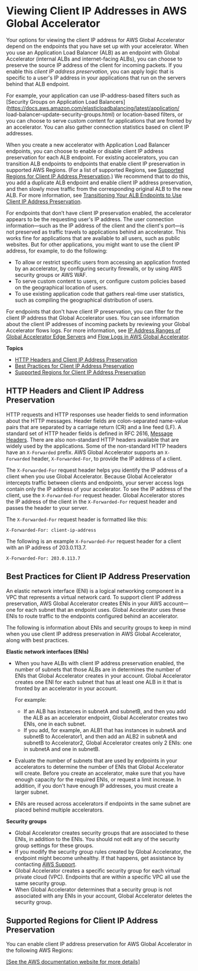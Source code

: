 # Viewing Client IP Addresses in AWS Global Accelerator<a name="introduction-how-it-works-client-ip"></a>

Your options for viewing the client IP address for AWS Global Accelerator depend on the endpoints that you have set up with your accelerator\. When you use an Application Load Balancer \(ALB\) as an endpoint with Global Accelerator \(internal ALBs and internet\-facing ALBs\), you can choose to preserve the source IP address of the client for incoming packets\. If you enable this *client IP address preservation*, you can apply logic that is specific to a user's IP address in your applications that run on the servers behind that ALB endpoint\.

For example, your application can use IP\-address\-based filters such as [Security Groups on Application Load Balancers](https://docs.aws.amazon.com/elasticloadbalancing/latest/application/        load-balancer-update-security-groups.html) or location\-based filters, or you can choose to serve custom content for applications that are fronted by an accelerator\. You can also gather connection statistics based on client IP addresses\.

When you create a new accelerator with Application Load Balancer endpoints, you can choose to enable or disable client IP address preservation for each ALB endpoint\. For existing accelerators, you can transition ALB endpoints to endpoints that enable client IP preservation in supported AWS Regions\. \(For a list of supported Regions, see [ Supported Regions for Client IP Address Preservation](#introduction-how-it-works-client-ip.regions)\.\) We recommend that to do this, you add a duplicate ALB endpoint and enable client IP address preservation, and then slowly move traffic from the corresponding original ALB to the new ALB\. For more information, see [ Transitioning Your ALB Endpoints to Use Client IP Address Preservation](about-endpoints.transition-to-IP-preservation.md)\. 

For endpoints that don’t have client IP preservation enabled, the accelerator appears to be the requesting user's IP address\. The user connection information—such as the IP address of the client and the client's port—is not preserved as traffic travels to applications behind an accelerator\. This works fine for applications that are available to all users, such as public websites\. But for other applications, you might want to use the client IP address, for example, to do the following:
+ To allow or restrict specific users from accessing an application fronted by an accelerator, by configuring security firewalls, or by using AWS security groups or AWS WAF\.
+ To serve custom content to users, or configure custom policies based on the geographical location of users\.
+ To use existing application code that gathers real\-time user statistics, such as compiling the geographical distribution of users\.

For endpoints that don't have client IP preservation, you can filter for the client IP address that Global Accelerator uses\. You can see information about the client IP addresses of incoming packets by reviewing your Global Accelerator flows logs\. For more information, see [IP Address Ranges of Global Accelerator Edge Servers](introduction-ip-ranges.md) and [Flow Logs in AWS Global Accelerator](monitoring-global-accelerator.flow-logs.md)\. 

**Topics**
+ [HTTP Headers and Client IP Address Preservation](#introduction-how-it-works-client-ip.headers)
+ [Best Practices for Client IP Address Preservation](#best-practices-aga)
+ [Supported Regions for Client IP Address Preservation](#introduction-how-it-works-client-ip.regions)

## HTTP Headers and Client IP Address Preservation<a name="introduction-how-it-works-client-ip.headers"></a>

HTTP requests and HTTP responses use header fields to send information about the HTTP messages\. Header fields are colon\-separated name\-value pairs that are separated by a carriage return \(CR\) and a line feed \(LF\)\. A standard set of HTTP header fields is defined in RFC 2616, [ Message Headers](https://tools.ietf.org/html/rfc2616#section-4.2)\. There are also non\-standard HTTP headers available that are widely used by the applications\. Some of the non\-standard HTTP headers have an `X-Forwarded` prefix\. AWS Global Accelerator supports an `X-Forwarded` header, `X-Forwarded-For`, to provide the IP address of a client\.

The `X-Forwarded-For` request header helps you identify the IP address of a client when you use Global Accelerator\. Because Global Accelerator intercepts traffic between clients and endpoints, your server access logs contain only the IP address of your accelerator\. To see the IP address of the client, use the `X-Forwarded-For` request header\. Global Accelerator stores the IP address of the client in the `X-Forwarded-For` request header and passes the header to your server\.

The `X-Forwarded-For` request header is formatted like this:

```
X-Forwarded-For: client-ip-address
```

The following is an example `X-Forwarded-For` request header for a client with an IP address of 203\.0\.113\.7\.

```
X-Forwarded-For: 203.0.113.7
```

## Best Practices for Client IP Address Preservation<a name="best-practices-aga"></a>

An elastic network interface \(ENI\) is a logical networking component in a VPC that represents a virtual network card\. To support client IP address preservation, AWS Global Accelerator creates ENIs in your AWS account—one for each subnet that an endpoint uses\. Global Accelerator uses these ENIs to route traffic to the endpoints configured behind an accelerator\.

The following is information about ENIs and security groups to keep in mind when you use client IP address preservation in AWS Global Accelerator, along with best practices\.

**Elastic network interfaces \(ENIs\)**  
+ When you have ALBs with client IP address preservation enabled, the number of subnets that those ALBs are in determines the number of ENIs that Global Accelerator creates in your account\. Global Accelerator creates one ENI for each subnet that has at least one ALB in it that is fronted by an accelerator in your account\.

  For example:
  + If an ALB has instances in subnetA and subnetB, and then you add the ALB as an accelerator endpoint, Global Accelerator creates two ENIs, one in each subnet\.
  + If you add, for example, an ALB1 that has instances in subnetA and subnetB to Accelerator1, and then add an ALB2 in subnetA and subnetB to Accelerator2, Global Accelerator creates only 2 ENIs: one in subnetA and one in subnetB\.
+ Evaluate the number of subnets that are used by endpoints in your accelerators to determine the number of ENIs that Global Accelerator will create\. Before you create an accelerator, make sure that you have enough capacity for the required ENIs, or request a limit increase\. In addition, if you don't have enough IP addresses, you must create a larger subnet\. 
+ ENIs are reused across accelerators if endpoints in the same subnet are placed behind multiple accelerators\. 

**Security groups**  
+ Global Accelerator creates security groups that are associated to these ENIs, in addition to the ENIs\. You should not edit any of the security group settings for these groups\.
+ If you modify the security group rules created by Global Accelerator, the endpoint might become unhealthy\. If that happens, get assistance by contacting [AWS Support](https://console.aws.amazon.com/support/home)\. 
+ Global Accelerator creates a specific security group for each virtual private cloud \(VPC\)\. Endpoints that are within a specific VPC all use the same security group\.
+ When Global Accelerator determines that a security group is not associated with any ENIs in your account, Global Accelerator deletes the security group\.

## Supported Regions for Client IP Address Preservation<a name="introduction-how-it-works-client-ip.regions"></a>

You can enable client IP address preservation for AWS Global Accelerator in the following AWS Regions:

[\[See the AWS documentation website for more details\]](http://docs.aws.amazon.com/global-accelerator/latest/dg/introduction-how-it-works-client-ip.html)